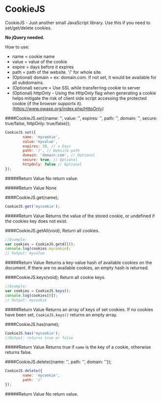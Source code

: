 CookieJS
========
CookieJS - Just another small JavaScript library. Use this if you need to set/get/delete cookies.

**No jQuery needed.**

How to use:
* name = cookie name
* value = value of the cookie
* expire = days before it expires
* path = path of the website. '/' for whole site.
* (Optional) domain = ex: domain.com. If not set, it would be available for all subdomains.
* (Optional) secure = Use SSL while transferring cookie to server
* (Optional) httpOnly -  Using the HttpOnly flag when generating a cookie helps mitigate the risk of client side script accessing the protected cookie (if the browser supports it). (https://www.owasp.org/index.php/HttpOnly)

####CookieJS.set({name: '', value: '', expires: '', path: '', domain: '', secure: true/false, httpOnly: true/false});
```javascript
CookieJS.set({
        name: 'mycookie',
        value:'myvalue',
        expires: 30, // x Days
        path: '/', // Website path
        domain: 'domain.com', // Optional
        secure: true, // Optional
        httpOnly: false // Optional
});
```
#####Return Value
No return value.

#####Return Value
None

####CookieJS.get(name);
```javascript
CookieJS.get('mycookie');
```

#####Return Value
Returns the value of the stored cookie, or undefined if the cookies key does not exist.

####CookieJS.getAll(void); Return all cookies.
```javascript
//Example:
var cookies = CookieJS.getAll();
console.log(cookies.mycookie);
// Output: myvalue
```

#####Return Value
Returns a key-value hash of available cookies on the document.  If there are no available cookies, an empty hash is returned.

####CookieJS.keys(void); Return all cookie keys.
```javascript
//Example:
var cookies = CookieJS.keys();
console.log(cookies[0]);
// Output: mycookie
```

#####Return Value
Returns an array of keys of set cookies.  If no cookies have been set, `CookieJS.keys()` returns an empty array.

####CookieJS.has(name);
```javascript
CookieJS.has('mycookie');
//Output: returns true or false
```

#####Return Value
Returns true if `name` is the key of a cookie, otherwise returns false.

####CookieJS.delete({name: '', path: '', domain: ''});
```javascript
CookieJS.delete({
        name: 'mycookie',
        path: '/'
});
```

#####Return Value
No return value.
